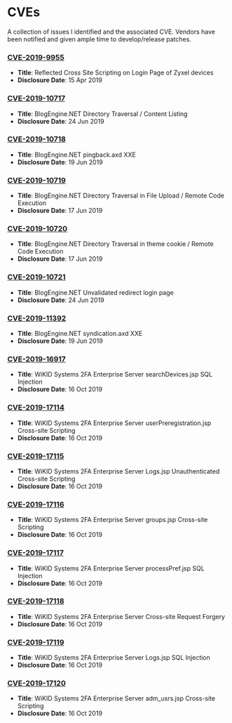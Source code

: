 # CVEs

A collection of issues I identified and the associated CVE.  Vendors have been notified and given ample time to develop/release patches.

### [CVE-2019-9955](2019-9955/README.md)
- **Title**: Reflected Cross Site Scripting on Login Page of Zyxel devices
- **Disclosure Date**: 15 Apr 2019

### [CVE-2019-10717](2019-10717/README.md)
- **Title**: BlogEngine.NET Directory Traversal / Content Listing
- **Disclosure Date**: 24 Jun 2019

### [CVE-2019-10718](2019-10718/README.md)
- **Title**: BlogEngine.NET pingback.axd XXE
- **Disclosure Date**: 19 Jun 2019

### [CVE-2019-10719](2019-10719/README.md)
- **Title**: BlogEngine.NET Directory Traversal in File Upload / Remote Code Execution
- **Disclosure Date**: 17 Jun 2019

### [CVE-2019-10720](2019-10720/README.md)
- **Title**: BlogEngine.NET Directory Traversal in theme cookie / Remote Code Execution
- **Disclosure Date**: 17 Jun 2019

### [CVE-2019-10721](2019-10721/README.md)
- **Title**: BlogEngine.NET Unvalidated redirect login page
- **Disclosure Date**: 24 Jun 2019

### [CVE-2019-11392](2019-11392/README.md)
- **Title**: BlogEngine.NET syndication.axd XXE
- **Disclosure Date**: 19 Jun 2019

### [CVE-2019-16917](2019-16917/README.md)
- **Title**: WiKID Systems 2FA Enterprise Server searchDevices.jsp SQL Injection
- **Disclosure Date**: 16 Oct 2019

### [CVE-2019-17114](2019-17114/README.md)
- **Title**: WiKID Systems 2FA Enterprise Server userPreregistration.jsp Cross-site Scripting
- **Disclosure Date**: 16 Oct 2019

### [CVE-2019-17115](2019-17115/README.md)
- **Title**: WiKID Systems 2FA Enterprise Server Logs.jsp Unauthenticated Cross-site Scripting
- **Disclosure Date**: 16 Oct 2019

### [CVE-2019-17116](2019-17116/README.md)
- **Title**: WiKID Systems 2FA Enterprise Server groups.jsp Cross-site Scripting
- **Disclosure Date**: 16 Oct 2019

### [CVE-2019-17117](2019-17117/README.md)
- **Title**: WiKID Systems 2FA Enterprise Server processPref.jsp SQL Injection
- **Disclosure Date**: 16 Oct 2019

### [CVE-2019-17118](2019-17118/README.md)
- **Title**: WiKID Systems 2FA Enterprise Server Cross-site Request Forgery
- **Disclosure Date**: 16 Oct 2019

### [CVE-2019-17119](2019-17119/README.md)
- **Title**: WiKID Systems 2FA Enterprise Server Logs.jsp SQL Injection
- **Disclosure Date**: 16 Oct 2019

### [CVE-2019-17120](2019-17116/README.md)
- **Title**: WiKID Systems 2FA Enterprise Server adm_usrs.jsp Cross-site Scripting
- **Disclosure Date**: 16 Oct 2019
